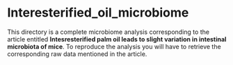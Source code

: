 # Interesterified_oil_microbiome

This directory is a complete microbiome analysis corresponding to the article entitled **Intesresterified palm oil leads to slight variation in intestinal microbiota of mice**. 
To reproduce the analysis you will have to retrieve the corresponding raw data mentioned in the article. 
